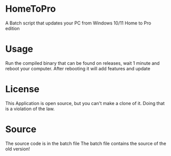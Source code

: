 # HomeToPro
A Batch script that updates your PC from Windows 10/11 Home to Pro edition
# Usage
Run the compiled binary that can be found on releases, wait 1 minute and reboot your computer.
After rebooting it will add features and update
# License
This Application is open source, but you can't make a clone of it. Doing that is a violation of the law.
# Source
The source code is in the batch file
The batch file contains the source of the old version!
